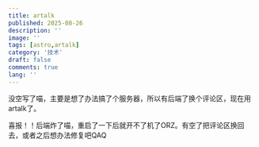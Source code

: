 ```yaml
---
title: artalk
published: 2025-08-26
description: ''
image: ''
tags: [astro,artalk]
category: '技术'
draft: false 
comments: true
lang: ''
---
```

没空写了喵，主要是想了办法搞了个服务器，所以有后端了换个评论区，现在用artalk了。

喜报！！后端炸了喵，重启了一下后就开不了机了ORZ。有空了把评论区换回去，或者之后想办法修复吧QAQ
